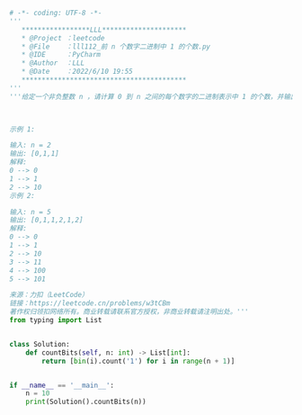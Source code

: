 
<BlogInfo id="1019" title="115.前 n 个数字二进制中  的个数" author="白日梦想猿" pv=0 read_times=0 pre_cost_time=0分43秒 category="leetcode" tag_list="['leetcode']" create_time="2022.06.10 19:55:38" update_time="2022.06.10 20:02:02" />

```python
# -*- coding: UTF-8 -*-
'''
   *****************LLL*********************
   * @Project ：leetcode                       
   * @File    ：lll112_前 n 个数字二进制中 1 的个数.py                  
   * @IDE     ：PyCharm             
   * @Author  ：LLL                         
   * @Date    ：2022/6/10 19:55             
   *****************************************
'''
'''给定一个非负整数 n ，请计算 0 到 n 之间的每个数字的二进制表示中 1 的个数，并输出一个数组。

 

示例 1:

输入: n = 2
输出: [0,1,1]
解释: 
0 --> 0
1 --> 1
2 --> 10
示例 2:

输入: n = 5
输出: [0,1,1,2,1,2]
解释:
0 --> 0
1 --> 1
2 --> 10
3 --> 11
4 --> 100
5 --> 101

来源：力扣（LeetCode）
链接：https://leetcode.cn/problems/w3tCBm
著作权归领扣网络所有。商业转载请联系官方授权，非商业转载请注明出处。'''
from typing import List


class Solution:
    def countBits(self, n: int) -> List[int]:
        return [bin(i).count('1') for i in range(n + 1)]


if __name__ == '__main__':
    n = 10
    print(Solution().countBits(n))

```
